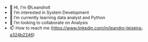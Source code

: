 - 👋 Hi, I’m @Leandrolt
- 👀 I’m interested in System Development
- 🌱 I’m currently learning data analyst and Python
- 💞️ I’m looking to collaborate on Analysis
- 📫 How to reach me (https://www.linkedin.com/in/leandro-teixeira-a324b2246)

<!---
Leandrolt/Leandrolt is a ✨ special ✨ repository because its `README.md` (this file) appears on your GitHub profile.
You can click the Preview link to take a look at your changes.
--->

